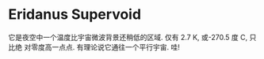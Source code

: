 # Eridanus Supervoid

它是夜空中一个温度比宇宙微波背景还稍低的区域. 仅有 2.7 K, 或-270.5 度 C, 只比绝
对零度高一点点. 有理论说它通往一个平行宇宙. 哇!

